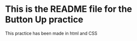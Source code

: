 <h1>This is the README file for the Button Up practice</h1>
<p>This practice has been made in html and CSS</p>